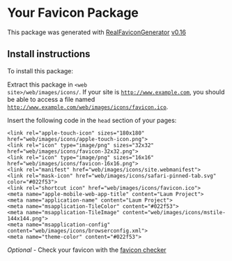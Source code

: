 # Your Favicon Package

This package was generated with [RealFaviconGenerator](https://realfavicongenerator.net/) [v0.16](https://realfavicongenerator.net/change_log#v0.16)

## Install instructions

To install this package:

Extract this package in <code>&lt;web site&gt;/web/images/icons/</code>. If your site is <code>http://www.example.com</code>, you should be able to access a file named <code>http://www.example.com/web/images/icons/favicon.ico</code>.

Insert the following code in the `head` section of your pages:

    <link rel="apple-touch-icon" sizes="180x180" href="web/images/icons/apple-touch-icon.png">
    <link rel="icon" type="image/png" sizes="32x32" href="web/images/icons/favicon-32x32.png">
    <link rel="icon" type="image/png" sizes="16x16" href="web/images/icons/favicon-16x16.png">
    <link rel="manifest" href="web/images/icons/site.webmanifest">
    <link rel="mask-icon" href="web/images/icons/safari-pinned-tab.svg" color="#022f53">
    <link rel="shortcut icon" href="web/images/icons/favicon.ico">
    <meta name="apple-mobile-web-app-title" content="Laum Project">
    <meta name="application-name" content="Laum Project">
    <meta name="msapplication-TileColor" content="#022f53">
    <meta name="msapplication-TileImage" content="web/images/icons/mstile-144x144.png">
    <meta name="msapplication-config" content="web/images/icons/browserconfig.xml">
    <meta name="theme-color" content="#022f53">

*Optional* - Check your favicon with the [favicon checker](https://realfavicongenerator.net/favicon_checker)
